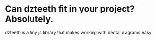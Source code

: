 # Can dzteeth fit in your project? Absolutely. 
dzteeth is a tiny js library that makes working with dental diagrams easy


